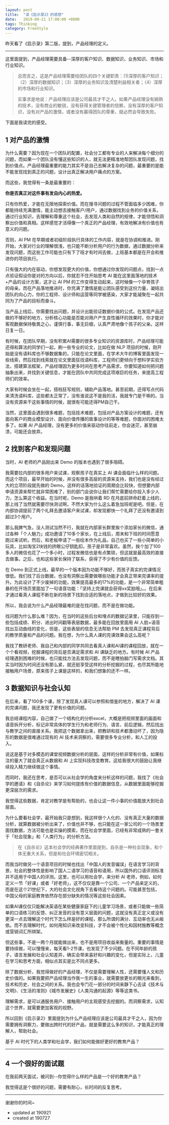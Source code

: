 ```yaml
---
layout: post
title:  "读《启示录2》的感想"
date:   2019-09-21 17:00:00 +0800
tags: Thinking
category: FreeStyle
---
```



昨天看了《启示录》第二版，提到，产品经理的定义。

---


这里面提到，产品经理需要具备--深厚的客户知识、数据知识，业务知识、市场和行业知识。

> 总而言之，这是产品经理需要给团队的四个关键职责：(1)深厚的客户知识；（2）深厚的数据知识；（3）深厚的业务知识及清楚利益相关者；（4）深厚的市场和行业知识。
> 
> 实事求是地说：产品经理应该是公司最具才干之人。如果产品经理没有娴熟的技术，没有商业的敏锐，没有获得关键管理者的信赖，没有深厚的客户知识，没有对产品的激情，或者没有赢得团队的尊重，就必然会导致失败。

下面是我读完的感受。


## 1 对产品的激情

为什么需要？因为现在一个团队的配置，社会分工都有专业的人来解决每个细分的问题，而如果一个团队没有懂这些知识的人，就无法更精准地帮团队发现问题，找到价值点。产品经理最重要的能力其实不是自己去解决复杂的问题，最重要的是能不能发现找到真正的问题，设计出真正解决用户痛点的方案。

而这些，我觉得有一条是最重要的：

**你是否真正对这件事有发自内心的热爱。**

只有你热爱，才能在无限地探索价值。而在搜寻问题的过程不管面临多少困难，你都能持续充满激情，能主动想去接触客户/用户，通过数据找到业务的价值关系，通过行业知识，去理解和尊重这个社会，去发现人类和自然的规律，才能领悟和洞察出价值和真相。这样感觉才活得像一个真正的产品经理，有效地解决有价值也有意义的问题。

否则，AI PM 在早期或者初级阶段执行具体的工作内容，就是在协调和推进。刚开始，大家对行业的理解很浅，也只能不断分析用户的行为数据，通过数据分析来发现问题，而这些工作可能也只有下了班才有时间去做，上班基本都是在开会和推进你的项目执行。

只有强大的内在驱动，你想发现更大的价值，你想通过你发现的问题点，找到一点点验证假设你是对的方向以后，你就忍不住开始思考 AI 能在这里面落地的技术+产品的设计方案，这才让 AI PM 的工作变得生动起来，这时候像一个孕育孩子的母亲。而在产品落地推进时，你充满了激情是能让团队感受到这份力量，凝结出团队的向心力，你的工程师、设计师和运营等同学被感染，大家才能凝聚在一起共同为了产品的目标而奋斗。

当产品上线后，你需要找出问题，并设计出能验证数据价值的公式。在发现产品还做的不够好的地方，分析核心功能是否能对用户产生良性循环的效果时，你才能对客观数据保持敬畏之心，谨慎行事，事无巨细，认真严肃地像个孩子的父亲。这样日复一日。

有时候，在团队早期，没有积累AI需要的很多专业知识的资源库时，产品经理可能还得和算法的同学们一起，刷一些专业的论文，比如在做 NLP 项目的时候，刚开始是没有语料库也不够数据集的，只能在论文里面，在学术大牛的博客里面发现一些线索，然后找到线索就在论文里面狂找语料库，工程师们更倾向于想科学实验方法，搭建算法框架，产品经理因为更多时间在思考产品需求，你要知道如何把问题抽象出来，并找到关键信息，才能在团队中共同完成这项艰巨的任务，来提高工程师们的效率。

大家有时候会坐在一起，搭档狂写规则，辅助产品落地。甚至前期，还得写点代码来清洗语料库，这些都太正常了，没有谁说这不是我的活，我就专门是干嘛的。当没有资源来干这些事情的时候，就很有可能还得PM自己干。

当然，这里面会遇到很多难题，包括技术难题，包括对产品方案设计的难题，还有面向客户的商业模型设计、面向价值传播的故事设计的等等难题，你面对的困难太多了。如果 AI 产品经理，没有更多的价值来驱动你往前走，你会迷茫，甚至崩溃，可能还会放弃。

## 2 找到客户和发现问题


当时，AI 老师的产品刚出来 Demo 的版本也遇到了很多阻碍。

我需要拉内部的很多用户来试课，观察孩子在真实上 AI 课会面临什么样的问题。而这个项目，最早开始的时候，并没有很多高层的资源来支持，我们也是没有经过大的立项阶段就先做的 Demo，这样的话落地验证的周期会比较快，但想要内部申请资源来帮忙就非常困难了，别的部门会说你让我们帮忙需要给你投入多少人力，怎么算这个收益。在当时呢，Demo 是我哄着 RD 在月底前拼命赶着上线的，那上线了当然就需要尽快测试啊，不然大家为什么这么着急加班呢是吧。但是，在内部协调提前了两个礼拜去邀请客户来试课，却发现都快一个礼拜了还没有邀请到超过3个用户。

那么我脾气急，没人测试当然不行，我就在内部家长群里挨个添加家长的微信，通过各种「个人魅力」成功邀请了10多个家长，在上线后，周末和下班的时间愿意跑过来试听。然后，和老板申请了一些绘本作为礼品，自己也买了一些小简单的小玩具，比如淘宝2块钱的挤眼公仔钥匙扣，孩子是非常喜欢。虽然，挨个加了100多人的微信也花了一个多小时，过程发微信也是有点繁琐，但这就是最高效的直接去做事。之后，也和这些家长保持了联系，获得了不少有价值的反馈。

在 Demo 到正式上线，最早的一个版本因为功能不够好，而孩子真实的完课情况很低。我们找了后台数据，也没有洞察出需要做哪些功能才会真正带来完课率的提升。为此设计了不少废掉的功能，效果提高最多的17%的功能，是一个非常简单粗暴的在开场页里面加了一句语音功能：「坚持上完课就会获得xx奖励哦」。。在后来才通过看真人课程不断在新的场景下找到合适的落地点，才做到比较好的效果。

所以，我会说为什么产品经理最难的是在找问题，而不是在做功能。

找问题为什么那么难？因为，在当时的这些后台和埋点的数据记录里，只能存到一些包括成绩、积分、进出时间戳等表层数据，最多能在回放里面用 AI 人脸+语音找出互动曲线的变化，但是，这些表层的信息无法帮助 PM 去发现真正课程背后的教学质量和产品的问题。我在想，为什么真人课的完课效果会这么高呢？

我找了教研老师、我自己和内部的同学共同去看真人课和AI课的课程回放，就在一个个看视频，挖掘课程的背后是否满足需求和 AI 课缺乏的地方。有时候 AI 产品经理遇到困难的时候，也只能找方法去发现问题，而不是瞎拍脑门写需求文档。其实当时因为时间还没有那么紧，就还挺享受这样的分析挖掘的过程，也尽其所能地接触用户场景，原来孩子上课是这样的，和我们想象的还不一样。

## 3 数据知识与社会认知

在后来，看了100多个课，除了发现真人课可以参照和借鉴的地方，解决了 AI 课的完课问题，我还发现了更有价值的问题。

我总结课程内容，自己做了一个结构化的分析excel，大概是把视频里面的画面和语音拆开分析，标记非常具体的学生行为和老师行为、语言、前后逻辑，然后找出与教学之间的直接关系。我把这个数据拿出来，把教研和技术都激动坏了，因为隐形的数据是很难通过现有的 AI 技术来洞察的，需要很多专业分析，和人工的投入。

说这是基于对多模态的课堂视频数据分析的层面，这样的分析非常有价值，如果标注的量大了就会真正从数据和 AI 上实现科技改变教育。这给我很大的鼓励让我继续投入精力继续做这个事情。

而同时，我还在思考，是否可以从社会学的角度来分析这样的问题，我找了《社会学的邀请》和《自杀论》来学习如何提炼有价值的数据信息，从数据里面能够挖掘更深层次的需求。

我觉得这些数据，肯定对教学是有帮助的，也会让这一件小事的价值能放大到社会层面。


为什么要看社会学，最开始我只是想到，我这样很个人化的、没有真正大量的数据分析，就算数据被分析出来了，价值也并不够，也只能在这一家公司的一个场景里面找数据，方法可能也是实操的摸索，而在社会学里面，已经有非常成熟的一套关于「社会现象」和「人类行为」的分析方法。

> 在《自杀论》这本社会学的经典著作里面提到，自杀是一种社会现象，和个体无重大关系，但是和社会环境密切相关。

而我当时做另一个语音项目的时候也找出「中国人的发音偏误」在语言学习的背景，社会的整体性是影响了国人二语学习的语音和语用，所以国外的口语评测标准并不适用于中国人的评测。这里，也可以用社会学，来分析 AI 老师，例如，如何定义一节「好课」或者「好老师」，这不仅仅是靠一个公司、一个产品来定义的，而是在这个21世纪下，大的社会文化视角下去看待这个问题的。可能甚至包括，中国父母的家庭教育依然存在部分缺失的情况等这些社会因素。

如果AI课仅仅只能解决英语在某些健康家庭下的儿童学习场景，或者只能做一些简单的口语练习的反馈、纠正发音的没有意义层面的问题，这就没有真正定义或没有更深一点去理解这个时代下怎么样是好的课程，那么所谓的满分、互动率也无从皈依。而不去理解时代，如何用知识来改变科技，才不会被个性化和因材施教等概念或营销词汇所绑架。

但这些事，不是一两个月就能做出来，也不是用项目收益来衡量的。重要的事情是要持续做，可以慢慢来，每天看1-2节课，也发现了不少问题。在不同年龄的孩子，语言发展和社会认知差异，确实会带来喜好和兴趣的变化，但是实际上，儿童在学习和思考方面，相似点其实是比不同点更多。



除了数据分析，我觉得做好的产品经理，不仅是需要理解人性，还需要懂人文和历史价值的。如果我要把产品经理当作我一生的事业，就需要放更长的眼光来看到，技术和历史、社会之间的关系。我也会专门花一部分的时间来静下心去读《技术与文明》、《生活的准则》《城市发展史》《人类沟通的起源》等等这类书。

理解需求，是可以通服务用户、接触用户的主观感受去挖掘的。而洞察需求，认知这个世界，就需要更加客观的视野。

所以回到《启示录2》里面提到为什么产品经理应该是公司最具才干之人，因为你需要拥有洞察力，要做出跨时代的好产品，就是需要这么多的知识，才能真正的理解人，帮助社会。

基于 AI 时代下的人类学和社会学，我们如何能做好更好的教育产品？


---


## 4 一个很好的面试题

在我前两天面试，被问到--你觉得什么样的产品是一个好的教育产品？

我觉得这是个很好的问题，需要有耐心，长时间的反复思考。

---

谢谢你的时间~


- updated at 190921
- created at 190727